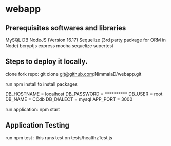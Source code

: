 # webapp
## Prerequisites softwares and libraries
MySQL DB
NodeJS (Version 16.17)
Sequelize (3rd party package for ORM in Node)
bcryptjs
express
mocha
sequelize
supertest
## Steps to deploy it locally.
clone fork repo: git clone git@github.com:NimmalaD/webapp.git

run npm install to install packages

DB_HOSTNAME = localhost
DB_PASSWORD = **********
DB_USER = root
DB_NAME = CCdb
DB_DIALECT = mysql
APP_PORT = 3000

run application: npm start

## Application Testing
run npm test : this runs test on tests/healthzTest.js